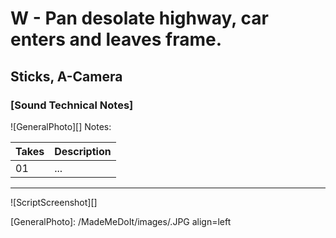 # W - Pan desolate highway, car enters and leaves frame.

## Sticks, A-Camera

### [Sound Technical Notes]

![GeneralPhoto][]
Notes: 

| Takes | Description |
|:---|:----|
| 01 | ... |

----

![ScriptScreenshot][]


[GeneralPhoto]: /MadeMeDoIt/images/.JPG align=left
